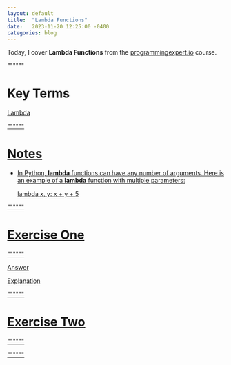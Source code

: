 ```yaml
---
layout: default
title:  "Lambda Functions"
date:   2023-11-20 12:25:00 -0400
categories: blog
---
```


Today, I cover __Lambda Functions__ from the [programmingexpert.io][course-site] course.

""""""

# Key Terms

<u>Lambda<u>

""""""

# Notes

- In Python, __lambda__ functions can have any number of arguments. Here is an example of a __lambda__ function with multiple parameters:

    lambda x, y: x + y + 5

""""""

# Exercise One

""""""

<u>Answer<u>

<u>Explanation<u>

""""""

# Exercise Two

""""""

""""""

[course-site]: https://www.programmingexpert.io/index